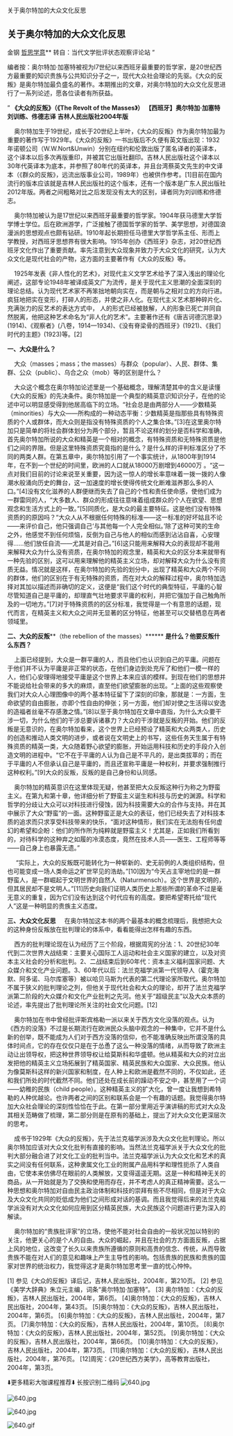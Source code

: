 关于奥尔特加的大众文化反思

##  关于奥尔特加的大众文化反思

金钢 [哲思学意]()**
转自：当代文学批评状态观察评论站
“

编者按：奥尔特加·加塞特被视为l7世纪以来西班牙最重要的哲学家，是20世纪西方最重要的知识贵族与公共知识分子之一，现代大众社会理论的先驱。《大众的反叛》是奥尔特加最负盛名的著作。本期推出的文章，对奥尔特加的大众文化反思进行了一系列论述，愿各位读者有所获益。

”
**《大众的反叛》（《The Revolt of the Masses》）**
**【西班牙】奥尔特加·加塞特**
**刘训练、佟德志译**
**吉林人民出版社2004年版**

    奥尔特加生于19世纪，成长于20世纪上半叶，《大众的反叛》作为奥尔特加最为重要的著作写于1929年。《大众的反叛》一书出版后不久便有英文版出现：1932年诺顿公司（W.W.Nort&Unwin）分别在纽约和伦敦出版了匿名译者的英译本，这个译本以后多次再版重印，并被其它出版社翻印。吉林人民出版社这个译本以30年代英译本为底本，并参照了80年代的英译本，并且台湾蔡英文先生的中文译本（《群众的反叛》，远流出版事业公司，1989年）也被供作参考。[1]目前在国内流行的版本应该就是吉林人民出版社的这个版本，还有一个版本是广东人民出版社2012年版。两者之间粗略对比之后发现没有太大的区别，译者同为刘训练和佟德志。

    奥尔特加被认为是17世纪以来西班牙最重要的哲学家。1904年获马德里大学哲学博士学位。后在欧洲游学，广泛接触了德国哲学家的哲学、美学思想，对德国浪漫派的思想观点也颇有钻研。1910年起长期担任马德里大学哲学系主任、形而上学教授，对西班牙思想界有很大影响。1915年创办《西班牙》杂志，对20世纪西班牙文化作出了重要贡献。率先注意到大众现象并致力于大众文化的研究，认为大众文化是现代社会的产物，这方面的主要著作有《大众的反叛》等。

    1925年发表《非人性化的艺术》，对现代主义文学艺术给予了深入浅出的理论化阐述，这部专论1948年被译成英文广为流传，是关于现代主义思潮的全面深刻的理论总结。认为现代艺术家不再笨拙地朝向实在，而是朝与之相对立的方向行进。疯狂地把实在变形，打碎人的形态，并使之非人化。在现代主义艺术那种碎片化、充满张力的反艺术的表达方式中， 人的形式已经被肢解，人的形象已死亡并同自然脱离，他把这种艺术命名为“非人化的艺术”。主要著作还有《唐吉诃德沉思录》(1914)、《观察者》(八卷，1914—1934)、《没有脊梁骨的西班牙》(1921)、《我们时代的主题》(1923)等。[2]

**一、大众是什么？**

    大众（masses；mass；the masses）与群众（popular）、人民、群体、集群、公众（public）、乌合之众（mob）等的区别是什么？

    大众这个概念在奥尔特加论述里是一个基础概念，理解清楚其中的含义是读懂《大众的反叛》的先决条件。奥尔特加是一个典型的精英意识知识分子，在他的论述中可以明显感受得到他居高临下的立场。“社会总是由两部分人——少数精英（minorities）与大众——所构成的一种动态平衡：少数精英是指那些具有特殊资质的个人或群体，而大众则是指没有特殊资质的个人之集合体。”[3]在这里奥尔特加只是简单的将社会群体划分为两个部分，暂且不论这样的划分是否科学和准确，首先奥尔特加所说的大众和精英是一个相对的概念，有特殊资质和无特殊资质是他们之间的界限。但是这里特殊资质究竟指的是什么？是什么样的评判标准区分了不同的两类人群。在第五章中，奥尔特加引用了一个事实统计，从1800年到1914年，在不到一个世纪的时间里，欧洲的人口就从18000万剧增到46000万 。“这一点对我们目前的讨论来说至关重要，因为这一惊人的增长率意味着一拨一拨的人像潮水般涌向历史的舞台，这一加速度的增长使得传统文化断难滋养那么多的人口。”[4]没有文化滋养的人群便继而失去了自己的个性和责任使命感，使他们成为一群雷同的人，“大多数人、群众的形成往往意味着组成群众的个人在欲望、思想观念和生活方式上的一致。”[5]同质化，是大众的最主要特征。这是他们没有特殊资质的的原因吗？“大众人从不根据任何特殊的标准——这一标准的好坏姑且不论——来评价自己，他只强调自己‘与其他每一个人完全相似。’除了这种可笑的生命之外，他感觉不到任何烦恼，反倒为自己与他人的相似而感到沾沾自喜，心安理得……他们放任自流——尤其是对自己。”[6]这只能用来解释大众的表现却不能用来解释大众为什么没有资质，在奥尔特加的观念里，精英和大众的区分本来就带有一种先验的区别，这可以用来理解他的精英主义立场，却对解释大众为什么没有资质无益。情况就是这样，在奥尔特加的先验的划分中，出现了精英和大众两个不同的群体，他们的区别在于有无特殊的资质，而在对大众的解释过程中，奥尔特加选择对其加以描述而非确切的定义，这便是“我们这个时代的典型特征，平庸的心智尽管知道自己是平庸的，却理直气壮地要求平庸的权利，并把它强加于自己触角所及的一切地方。”[7]对于特殊资质的的区分标准，我觉得是一个有意思的话题，现代而言，在精英主义和大众之间并无显著的区分特征，他甚至可以交替栖息在两者领域里。

**二、大众的反叛****（the rebellion of the masses）******
**是什么？他要反叛什么东西？**

    上面已经提到，大众是一群平庸的人，而且他们也认识到自己的平庸。问题在于他们并不认为平庸是非正常的状态，在他们身边到处充斥了和他们一模一样的人，他们心安理得地接受平庸是这个世界上本来应该的模样。到现在他们的思想并不能说给社会带来的多大的麻烦，直至他们欲望膨胀的出现。“上面的这些观察使我们对大众人心理图像中的两个基本特征留下了深刻的印象，那就是：一方面，生命欲望的自由膨胀，亦即个性自由的伸张；另一方面，他们却对使之生活得以安逸的造福者丝毫不存感激之情。”[8]以至于奥尔特加在文章中直指，为什么大众要干涉一切，为什么他们的干涉总要诉诸暴力？大众的干涉就是反叛的开始。他们的反叛是无意识的，在奥尔特加看来，这个世界上已经预设了精英和大众两类人，历史的创造和推动人类文明的进步，或者说在文明史上的书写，这些任务天生属于有特殊资质的精英一类，大众随着野心欲望的膨胀，开始运用科技和历史的手段介入创造文明的进程中。“它不在于平庸的人认为自己是不平凡的，是出类拔萃的；而在于平庸的人不但承认自己是平庸的，而且还宣称平庸是一种权利，并要求强制推行这种权利。”[9]大众的反叛，反叛的是自己身份和认同感。

    奥尔特加的精英意识在这里体现无疑，他甚至把大众反叛这种行为称之为野蛮主义。在第九和第十章，他详细分析了野蛮主义诞生和科技与历史的渊源。科学和哲学的分歧让大众可以对科技进行侵蚀，因为科技需要大众的合作与支持。并在其中展示了大众“野蛮”的一面。这种野蛮正是大众的表征，他们已经失去了对科技本质的追求而只求享受科技带来的快乐，“面对这种情形，我们实在无法抱有任何虚幻的希望和企盼：他们的所作所为纯粹就是野蛮主义！尤其是，正如我们所看到的，对待科学的这种弃之如履的冷漠态度，竟然在技术人员——医生、工程师等等——自己身上也暴露无遗。”

     “实际上，大众的反叛既可能转化为一种崭新的、史无前例的人类组织结构，但也可能变成一场人类命运之旷世罕见的浩劫。”[10]因为“今天占主宰地位的是一群野蛮人，是一群崛起于文明世界的自然人（Naturmensch）。这个世界是文明的，但其居民却不是文明人。”[11]历史向我们证明人类历史上那些所谓的革命不过是毫无意义的重复，因为它们没有达到这个时代应有的高度。要把希望寄托给“现代人”这是一种明显的贵族主义态度。

**三、大众文化反思**
    在奥尔特加这本书的两个最基本的概念梳理后，我想把大众的这种身份反叛放在批判理论的体系中，看看能得出怎样有趣的东西。

    西方的批判理论现在认为经历了三个阶段，根据周宪的分法：1、20世纪30年代到二次世界大战结束：主要关心国际工人运动和社会主义国家的建立，以及对资本主义社会的分析和批判。2、二战结束后到60年代：资本主义福利国家问题、大众媒介和文化产业问题。3、60年代以后：法兰克福学派第一代领导人（霍克海默、阿多诺、马尔库塞等）被以哈贝马斯为代表的第二代理论家所取代。奥尔特加不属于狭义的批判理论之列，但他关于现代社会和大众的理论，却开了法兰克福学派第二阶段的大众媒介和文化产业批判之先河。他关于“超级民主”以及大众本质的论述，率先提出了批判理论所关注的社会文化问题。[12]

    奥尔特加在书中曾经批评斯宾格勒一派以来关于西方文化没落的观点。认为《西方的没落》不过是长期流行在欧洲民众头脑中观念的一种集中，它并不是什么新的创举，既不能成为人们对于西方没落的信仰，也不能准确反映出所谓没落的具体时间点，它的存在仅仅只是在于怂恿了这么一种没落的情绪，从而导致了欧洲主动让出领导权，把这种世界领导权让给莫斯科和华盛顿。他从精英和大众的对立出发把他的精英主义立场拓展到了精英国家、精英民族和大众国家、大众民族。他认为像莫斯科这样的新兴国家和制度，在人种上和欧洲是截然不同的，不仅如此，还和我们所处的时代截然不同。他们还处在成长前的躁动不安之中，甚至用了一个词——幼稚的民族（child people）。这种精英主义的扩大化，曾一度让我想到希特勒的人种优越论。也许两者之间的区别和联系会是一个有趣的话题。我觉得奥尔特加大众社会理论的深刻性恰恰在于此。在第一部分里用近乎演讲稿的形式对大众及其相关范畴做了梳理，第二部分则是在原有的基础上，提出了对大众文化更深层次的思考。

    成书于1929年《大众的反叛》，先于法兰克福学派涉及大众文化批判理论。所以奥尔特加应该对大众文化批判有直接的影响。当然法兰克福学派关于大众文化的批判大部分融合进了对文化工业的批判当中。法兰克福学派认为大众文化和艺术的真实之间没有任何联系，这种隶属文化工业的附属产品用科学和理性扼杀了人类自由，它使本来仿佛尽在眼前的人类解放，又变得遥遥无期。这是一种和精神无关的商品，从一开始就是为了交换和使用而存在，并不考虑人的真正精神需要。这么一种思想和奥尔特加对自由民主政治体制和科技的崇拜有些不尽相同，但是对于大众及大众文化共同的贬低成为他们之间形成对话的基调。而且我觉得后来的法兰克福学派没有对大众文化如何应用到区分精英民族，大众民族这个问题进行更为深入的解读。

    奥尔特加的“贵族批评家”的立场，使他不能对社会自由的一般状况加以特别的关注，他更关心的是个人的自由。大众的崛起，并且在社会的方方面面反叛，占据上风的地位，这改变了长久以来贵族所遵循的原则和高贵的信念、传统，从而导致贵族不能在对人们的意见和趣味上产生主导性的影响。包括贵族的民族和贵族的国家对世界的统治权力，我觉得这才是奥尔特加思考里一直的忧心忡忡。

[1] 参见《大众的反叛》译后记，吉林人民出版社，2004年，第210页。
[2] 参见《美学大辞典》朱立元主编，词条“奥尔特加·加塞特”。
[3] 奥尔特加：《大众的反叛》，吉林人民出版社，2004年，第6页。
[4]奥尔特加：《大众的反叛》，吉林人民出版社，2004年，第43页。
[5]奥尔特加：《大众的反叛》，吉林人民出版社，2004年，第6页。
[6]奥尔特加：《大众的反叛》，吉林人民出版社，2004年，第7页。
[7]奥尔特加：《大众的反叛》，吉林人民出版社，2004年，第10页。
[8]奥尔特加：《大众的反叛》，吉林人民出版社，2004年，第52页。
[9]奥尔特加：《大众的反叛》，吉林人民出版社，2004年，第66页。
[10]奥尔特加：《大众的反叛》，吉林人民出版社，2004年，第73页。
[11]奥尔特加：《大众的反叛》，吉林人民出版社，2004年，第76页。
[12]周宪：《20世纪西方美学》，高等教育出版社，2004年，第3页。

⬇️更多精彩大咖课程推荐⬇️
长按识别二维码
![640.jpg](../_resources/5c644398ed1e71030809c3d9d19d3cc5.jpg)

![640.jpg](../_resources/398391b3c7cdb619ec9b7cf9fba2daea.jpg)

![640.jpg](../_resources/2e48bf51a1a5f55ec53c446fc5c35760.jpg)

![640.gif](../_resources/6229bad9975da40ce89c0ed850492a62.gif)
